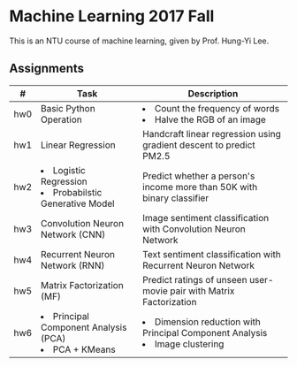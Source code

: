 # Machine Learning 2017 Fall
This is an NTU course of machine learning, given by Prof. Hung-Yi Lee.

## Assignments

| # | Task | Description |
|---|---|---|
| hw0 | Basic Python Operation | <li> Count the frequency of words <li> Halve the RGB of an image |
| hw1 | Linear Regression | Handcraft linear regression using gradient descent to predict PM2.5 |
| hw2 | <li> Logistic Regression <li> Probabilstic Generative Model | Predict whether a person's income more than 50K with binary classifier |
| hw3 | Convolution Neuron Network (CNN) | Image sentiment classification with Convolution Neuron Network |
| hw4 | Recurrent Neuron Network (RNN) | Text sentiment classification with Recurrent Neuron Network |
| hw5 | Matrix Factorization (MF) | Predict ratings of unseen user-movie pair with Matrix Factorization |
| hw6 | <li> Principal Component Analysis (PCA) <li> PCA + KMeans | <li> Dimension reduction with Principal Component Analysis <li> Image clustering |

